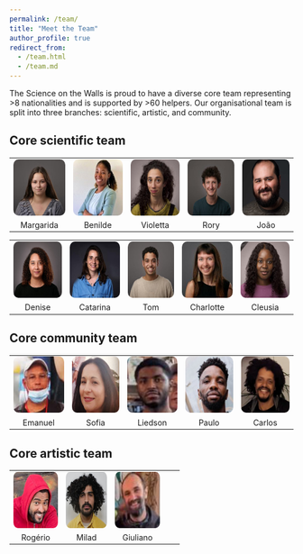 ```yaml
---
permalink: /team/
title: "Meet the Team"
author_profile: true
redirect_from: 
  - /team.html
  - /team.md
---
```


The Science on the Walls is proud to have a diverse core team representing >8 nationalities and is supported by >60 helpers.
Our organisational team is split into three branches: scientific, artistic, and community.

Core scientific team
-------

<!-- | ![Profile 1](/images/blog_posts/2024_summer_camp_ceramics.jpeg) | ![Profile 2](/images/blog_posts/2024_summer_camp_ceramics.jpeg) | ![Profile 3](/images/blog_posts/2024_summer_camp_ceramics.jpeg) |
|------------------------------------|------------------------------------|------------------------------------|
| Name 1                             | Name 2                             | Name 3                             |
| Role 1                             | Role 2                             | Role 3                             | -->


<table style="border-collapse: collapse; width: 100%; text-align: center; border: none;">
  <tr>
    <td style="border: none;"><img src="/images/team/v2/marga.png" alt="Margarida" style="border-radius: 10%; width: 100px; height: 100px;"></td>
    <td style="border: none;"><img src="/images/team/v2/bernilde.png" alt="Benilde" style="border-radius: 10%; width: 100px; height: 100px;"></td>
    <td style="border: none;"><img src="/images/team/v2/vio.png" alt="Violetta" style="border-radius: 10%; width: 100px; height: 100px;"></td>
    <td style="border: none;"><img src="/images/team/v2/rory.png" alt="Rory" style="border-radius: 10%; width: 100px; height: 100px;"></td>
    <td style="border: none;"><img src="/images/team/v2/joao.png" alt="João" style="border-radius: 10%; width: 100px; height: 100px;"></td>
  </tr>
  <tr>
    <td style="border: none;">Margarida</td>
    <td style="border: none;">Benilde</td>
    <td style="border: none;">Violetta</td>
    <td style="border: none;">Rory</td>
    <td style="border: none;">João</td>
  </tr>
  <!-- <tr>
    <td style="border: none;">Role 1</td>
    <td style="border: none;">Role 2</td>
    <td style="border: none;">Role 3</td>
    <td style="border: none;">Role 4</td>
    <td style="border: none;">Role 5</td>
  </tr> -->
</table>


<table style="border-collapse: collapse; width: 100%; text-align: center; border: none;">
  <tr>
    <td style="border: none;"><img src="/images/team/v2/denise.png" alt="Denise" style="border-radius: 10%; width: 100px; height: 100px;"></td>
    <td style="border: none;"><img src="/images/team/v2/cat.png" alt="Cat" style="border-radius: 10%; width: 100px; height: 100px;"></td>
    <td style="border: none;"><img src="/images/team/v2/tom.png" alt="Tom" style="border-radius: 10%; width: 100px; height: 100px;"></td>
    <td style="border: none;"><img src="/images/team/v2/char.png" alt="Charlotte" style="border-radius: 10%; width: 100px; height: 100px;"></td>
    <td style="border: none;"><img src="/images/team/v2/cleus.png" alt="Cleusia" style="border-radius: 10%; width: 100px; height: 100px;"></td>
  </tr>
  <tr>
    <td style="border: none;">Denise</td>
    <td style="border: none;">Catarina</td>
    <td style="border: none;">Tom</td>
    <td style="border: none;">Charlotte</td>
    <td style="border: none;">Cleusia</td>
  </tr>
  <!-- <tr>
    <td style="border: none;">Role 1</td>
    <td style="border: none;">Role 2</td>
    <td style="border: none;">Role 3</td>
    <td style="border: none;">Role 4</td>
    <td style="border: none;">Role 5</td>
  </tr> -->
</table>


Core community team
-------


<table style="border-collapse: collapse; width: 100%; text-align: center; border: none;">
  <tr>
    <td style="border: none;"><img src="/images/team/v2/manuel.png" alt="Emanuel" style="border-radius: 10%; width: 100px; height: 100px;"></td>
    <td style="border: none;"><img src="/images/team/v2/sofia.png" alt="Sofia" style="border-radius: 10%; width: 100px; height: 100px;"></td>
    <td style="border: none;"><img src="/images/team/v2/lied.png" alt="Liedson" style="border-radius: 10%; width: 100px; height: 100px;"></td>
    <td style="border: none;"><img src="/images/team/v2/paulo.png" alt="Paulo" style="border-radius: 10%; width: 100px; height: 100px;"></td>
    <td style="border: none;"><img src="/images/team/v2/carlos.png" alt="Carlos" style="border-radius: 10%; width: 100px; height: 100px;"></td>
  </tr>
  <tr>
    <td style="border: none;">Emanuel</td>
    <td style="border: none;">Sofia</td>
    <td style="border: none;">Liedson</td>
    <td style="border: none;">Paulo</td>
    <td style="border: none;">Carlos</td>
  </tr>
</table>


Core artistic team
-------


<table style="border-collapse: collapse; width: 60%; text-align: center; border: none;">
  <tr>
    <td style="border: none;"><img src="/images/team/v2/rodrigo.png" alt="Rogerio" style="border-radius: 10%; width: 100px; height: 100px;"></td>
    <td style="border: none;"><img src="/images/team/v2/milad.png" alt="Milad" style="border-radius: 10%; width: 100px; height: 100px;"></td>
    <td style="border: none;"><img src="/images/team/v2/giu.png" alt="Giuliano" style="border-radius: 10%; width: 100px; height: 100px;"></td>
    <td style="border: none;"> </td>
    <td style="border: none;"> </td>
  </tr>
  <tr>
    <td style="border: none;">Rogério</td>
    <td style="border: none;">Milad</td>
    <td style="border: none;">Giuliano</td>
    <td style="border: none;"> </td>
    <td style="border: none;"> </td>
  </tr>
</table>